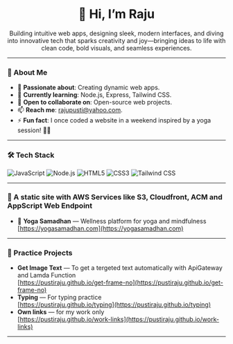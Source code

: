 <div align="center">
 
  <h1>👋 Hi, I’m Raju </h1>
  <p>Building intuitive web apps, designing sleek, modern interfaces, and diving into innovative tech that sparks creativity and joy—bringing ideas to life with clean code, bold visuals, and seamless experiences.</p>
</div>

---

### 🚀 About Me
- 👀 **Passionate about**: Creating dynamic web apps.
- 🌱 **Currently learning**: Node.js, Express, Tailwind CSS.
- 💞️ **Open to collaborate on**: Open-source web projects.
- 📫 **Reach me**: rajupusti@yahoo.com.
- ⚡ **Fun fact**: I once coded a website in a weekend inspired by a yoga session! 🧘‍♂️

---

### 🛠️ Tech Stack
![JavaScript](https://img.shields.io/badge/-JavaScript-F7DF1E?logo=javascript&logoColor=black&style=flat)
![Node.js](https://img.shields.io/badge/-Node.js-339933?logo=node.js&logoColor=white&style=flat)
![HTML5](https://img.shields.io/badge/-HTML5-E34F26?logo=html5&logoColor=white&style=flat)
![CSS3](https://img.shields.io/badge/-CSS3-1572B6?logo=css3&logoColor=white&style=flat)
![Tailwind CSS](https://img.shields.io/badge/-Tailwind_CSS-38B2AC?logo=tailwind-css&logoColor=white&style=flat)

---

### 🌟 A static site with AWS Services like S3, Cloudfront, ACM and AppScript Web Endpoint
- 🧘 **Yoga Samadhan** — Wellness platform for yoga and mindfulness  
   [https://yogasamadhan.com](https://yogasamadhan.com)

---

### 🌟 Practice Projects
-  **Get Image Text** — To get a tergeted text automatically with ApiGateway and Lamda Function  
  [https://pustiraju.github.io/get-frame-no](https://pustiraju.github.io/get-frame-no)
-  **Typing** — For typing practice  
  [https://pustiraju.github.io/typing](https://pustiraju.github.io/typing)
-  **Own links** — for my work only     
  [https://pustiraju.github.io/work-links](https://pustiraju.github.io/work-links)

---


